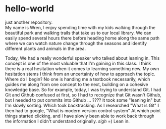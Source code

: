 # hello-world
just another repository.  
My name is Wren, I enjoy spending time with my kids walking through the beautiful park and walking trails that take us to our local library.  We can easily spend several hours there before heading home along the same path where we can watch nature change through the seasons and identify different plants and animals in the area.


Today, We had a really wonderful speaker who talked about leaning in.  This concept is one of the most valuable that I'm gaining in this class.  I think there is a real hesitation when it comes to learning something new. My own hesitation stems I think from an uncertainty of how to approach the topic.  Where do I begin?  No one is handing me a textbook necessarily, which guides me along from one concept to the next, building on a cohesive knowledge base.  So for example, today, I was trying to understand Git.  I had Git and Github confused at first, so I had to recognize that Git wasn't Github, but I needed to put commits into Github  ... ????  It took some "leaning in" but I'm slowly sorting.  Which took backtracking.  As I researched "What is Git"  I then had to google, "What is modern version control system"  At which point things started clicking, and I have slowly been able to work back through the information I didn't understand originally.  *sigh*  =)  Lean in.
